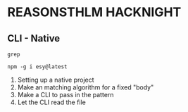 # REASONSTHLM HACKNIGHT

## CLI - Native

`grep`

`npm -g i esy@latest`

1. Setting up a native project
2. Make an matching algorithm for a fixed "body"
3. Make a CLI to pass in the pattern
4. Let the CLI read the file

